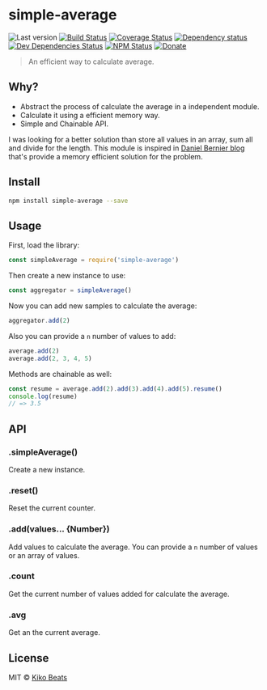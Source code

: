 # simple-average

![Last version](https://img.shields.io/github/tag/Kikobeats/simple-average.svg?style=flat-square)
[![Build Status](https://img.shields.io/travis/Kikobeats/simple-average/master.svg?style=flat-square)](https://travis-ci.org/Kikobeats/simple-average)
[![Coverage Status](https://img.shields.io/coveralls/Kikobeats/simple-average.svg?style=flat-square)](https://coveralls.io/github/Kikobeats/simple-average)
[![Dependency status](https://img.shields.io/david/Kikobeats/simple-average.svg?style=flat-square)](https://david-dm.org/Kikobeats/simple-average)
[![Dev Dependencies Status](https://img.shields.io/david/dev/Kikobeats/simple-average.svg?style=flat-square)](https://david-dm.org/Kikobeats/simple-average#info=devDependencies)
[![NPM Status](https://img.shields.io/npm/dm/simple-average.svg?style=flat-square)](https://www.npmjs.org/package/simple-average)
[![Donate](https://img.shields.io/badge/donate-paypal-blue.svg?style=flat-square)](https://paypal.me/Kikobeats)

> An efficient way to calculate average.

## Why?

- Abstract the process of calculate the average in a independent module.
- Calculate it using a efficient memory way.
- Simple and Chainable API.

I was looking for a better solution than store all values in an array, sum all and divide for the length. This module is inspired in [Daniel Bernier blog](http://invisibleblocks.com/2008/7/30/long-running-averages-without-the-sum-of-preceding-values/) that's provide a memory efficient solution for the problem.

## Install

```bash
npm install simple-average --save
```
## Usage

First, load the library:

```js
const simpleAverage = require('simple-average')
```

Then create a new instance to use:

```js
const aggregator = simpleAverage()
```

Now you can add new samples to calculate the average:

```js
aggregator.add(2)
```

Also you can provide a `n` number of values to add:

```js
average.add(2)
average.add(2, 3, 4, 5)
```

Methods are chainable as well:

```js
const resume = average.add(2).add(3).add(4).add(5).resume()
console.log(resume)
// => 3.5
```

## API

### .simpleAverage()

Create a new instance.

### .reset()

Reset the current counter.

### .add(values... {Number})

Add values to calculate the average. You can provide a `n` number of values or an array of values.

### .count

Get the current number of values added for calculate the average.

### .avg

Get an the current average.

## License

MIT © [Kiko Beats](http://www.kikobeats.com)
